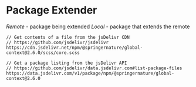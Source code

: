 # Package Extender

*Remote* - package being extended
*Local* - package that extends the remote

```
// Get contents of a file from the jsDelivr CDN
// https://github.com/jsdelivr/jsdelivr
https://cdn.jsdelivr.net/npm/@springernature/global-context@2.6.0/scss/core.scss
```

```
// Get a package listing from the jsDelivr API
// https://github.com/jsdelivr/data.jsdelivr.com#list-package-files
https://data.jsdelivr.com/v1/package/npm/@springernature/global-context@2.6.0
```